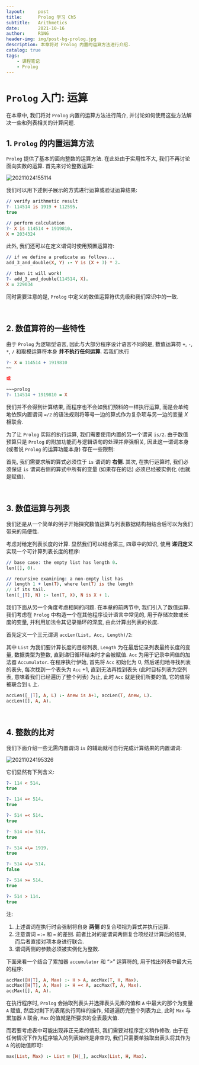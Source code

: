 ```yaml
---
layout:     post
title:      Prolog 学习 Ch5
subtitle:   Arithmetics
date:       2021-10-16
author:     R1NG
header-img: img/post-bg-prolog.jpg
description: 本章将对 Prolog 内置的运算方法进行介绍.
catalog: true
tags:
    - 课程笔记
    - Prolog
---
```


# `Prolog` 入门: 运算

在本章中, 我们将对 `Prolog` 内置的运算方法进行简介, 并讨论如何使用这些方法解决一些和列表相关的计算问题.

## 1. `Prolog` 的内置运算方法

`Prolog` 提供了基本的面向整数的运算方法. 在此处由于实用性不大, 我们不再讨论面向实数的运算. 首先来讨论整数运算:

![20211024155114](https://cdn.jsdelivr.net/gh/KirisameR/KirisameR.github.io/img/blogpost_images/20211024155114.png)

我们可以用下述例子展示的方式进行运算或验证运算结果:

~~~prolog
// verify arithmetic result
?- 114514 is 1919 + 112595.
true

// perform calculation
?- X is 114514 + 1919810.
X = 2034324
~~~

此外, 我们还可以在定义谓词时使用预置运算符:

~~~prolog
// if we define a predicate as follows...
add_3_and_double(X, Y) :- Y is (X + 3) * 2.

// then it will work!
?- add_3_and_double(114514, X).
X = 229034
~~~

同时需要注意的是, `Prolog` 中定义的数值运算符优先级和我们常识中的一致. 

<br>

## 2. 数值算符的一些特性

由于 `Prolog` 为逻辑型语言, 因此与大部分程序设计语言不同的是, 数值运算符 `+`, `-`, `*`, `/` 和取模运算符本身 **并不执行任何运算**. 若我们执行 

~~~prolog
?- X = 114514 + 1919810
~~

或 

~~~prolog
?- 114514 + 1919810 = X
~~~

我们并不会得到计算结果, 而程序也不会如我们预料的一样执行运算, 而是会单纯地依照内置谓词 `=/2` 的语法规则将等号一边的算式作为复杂项与另一边的变量 $X$ 相联合. 

为了让 `Prolog` 实际的执行运算, 我们需要使用内置的另一个谓词 `is/2`. 由于数值预算只是 `Prolog` 的附加功能而与逻辑语句的处理并非强相关, 因此这一谓词本身 (或者说 `Prolog` 的运算功能本身) 存在一些限制:

首先, 我们需要求解的算式必须位于 `is` 谓词的 **右侧**. 其次, 在执行运算时, 我们必须保证 `is` 谓词右侧的算式中所有的变量 (如果存在的话) 必须已经被实例化 (也就是赋值). 

<br>

## 3. 数值运算与列表

我们还是从一个简单的例子开始探究数值运算与列表数据结构相结合后可以为我们带来的简便性. 

考虑对给定列表长度的计算. 显然我们可以结合第三, 四章中的知识, 使用 **递归定义** 实现一个可计算列表长度的程序:

~~~prolog
// base case: the empty list has length 0.
len([], 0).

// recursive examining: a non-empty list has 
// length 1 + len(T), where len(T) is the length
// if its tail.
len([_|T], N) :- len(T, X), N is X + 1.
~~~

我们下面从另一个角度考虑相同的问题. 在本章的前两节中, 我们引入了数值运算. 我们考虑在 `Prolog` 中构造一个在其他程序设计语言中常见的, 用于存储次数或长度的变量, 并利用加法令其记录循环的深度, 由此计算出列表的长度.

首先定义一个三元谓词 `accLen(List, Acc, Length)/2`:

其中 `List` 为我们要计算长度的目标列表, `Length` 为在最后记录列表最终长度的变量, 数据类型为整数, 直到递归循环结束时才会被赋值. `Acc` 为用于记录中间值的加法器 `Accumulator`. 在程序执行伊始, 首先将 `Acc` 初始化为 $0$, 然后递归地寻找列表的表头, 每次找到一个表头为 `Acc` $+1$, 直到无法再找到表头 (此时目标列表为空列表, 意味着我们已经遍历了整个列表) 为止, 此时 `Acc` 就是我们所要的值, 它的值将被联合到 `L` 上.

~~~prolog
accLen([_|T], A, L) :- Anew is A+1, accLen(T, Anew, L).
accLen([], A, A).
~~~

<br>

## 4. 整数的比对
我们下面介绍一些无需内置谓词 `is` 的辅助就可自行完成计算结果的内置谓词: 

![20211024195326](https://cdn.jsdelivr.net/gh/KirisameR/KirisameR.github.io/img/blogpost_images/20211024195326.png)

它们显然有下列含义:

~~~prolog
?- 114 < 514. 
true 

?- 114 =< 514. 
true 

?- 514 =< 514. 
true 

?- 514 =:= 514. 
true 

?- 514 =\= 1919. 
true 

?- 514 =\= 514. 
false 

?- 514 >= 514. 
true 

?- 514 > 114. 
true
~~~

注:

1. 上述谓词在执行时会强制将自身 **两侧** 的复合项视为算式并执行运算. 
2. 注意谓词 `=:=` 和 `=` 的差别. 前者比对的是谓词两侧复合项经过计算后的结果, 而后者直接对项本身进行联合.
3. 谓词两侧的参数必须被实例化为整数.

下面来看一个结合了累加器 `accumulator` 和 “>” 运算符的, 用于找出列表中最大元的程序:

~~~prolog
accMax([H|T], A, Max) :- H > A, accMax(T, H, Max).
accMax([H|T], A, Max) :- H =< A, accMax(T, A, Max).
accMax([], A, A).
~~~

在执行程序时, `Prolog` 会抽取列表头并选择表头元素的值和 `A` 中最大的那个为变量 `A` 赋值, 然后对剩下的表尾执行同样的操作, 知道遍历完整个列表为止, 此时 `Max` 与累加器 `A` 联合, `Max` 的值就是所要求的全表最大值. 

而若要考虑表中可能出现非正元素的情形, 我们需要对程序定义稍作修改. 由于在任何情况下作为程序输入的列表始终是非空的, 我们只需要单独取出表头将其作为 `A` 的初始值即可:

~~~prolog
max(List, Max) :- List = [H|_], accMax(List, H, Max).
~~~
